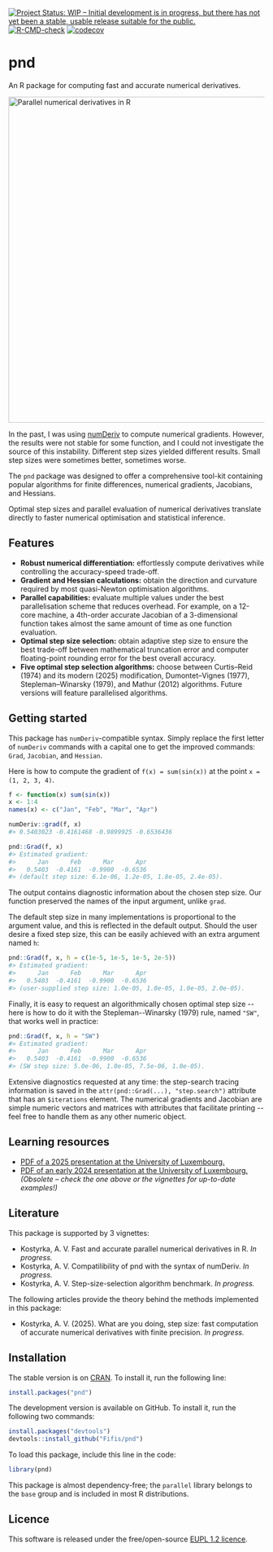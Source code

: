 <!-- badges: start -->
[![Project Status: WIP – Initial development is in progress, but there has not yet been a stable, usable release suitable for the public.](https://www.repostatus.org/badges/latest/wip.svg)](https://www.repostatus.org/#wip)
[![R-CMD-check](https://github.com/Fifis/pnd/actions/workflows/R-CMD-check.yaml/badge.svg)](https://github.com/Fifis/pnd/actions/workflows/R-CMD-check.yaml)
[![codecov](https://codecov.io/gh/Fifis/pnd/graph/badge.svg?token=2ZTHBCRLBR)](https://app.codecov.io/gh/Fifis/pnd)
<!-- badges: end -->

# pnd

An R package for computing fast and accurate numerical derivatives.

<img src="https://kostyrka.lu/user/pages/05.programming/05.pnd.package/parallel-numerical-derivatives-R-package.png" alt="Parallel numerical derivatives in R" width="640"/>

In the past, I was using [numDeriv](https://CRAN.R-project.org/package=numDeriv) to compute numerical gradients.
However, the results were not stable for some function, and I could not investigate the source of this instability.
Different step sizes yielded different results. Small step sizes were sometimes better, sometimes worse.

The `pnd` package was designed to offer a comprehensive tool-kit containing popular algorithms for finite differences, numerical gradients, Jacobians, and Hessians.

Optimal step sizes and parallel evaluation of numerical derivatives translate directly to faster numerical optimisation and statistical inference.


## Features
- **Robust numerical differentiation:** effortlessly compute derivatives while controlling the accuracy-speed trade-off.
- **Gradient and Hessian calculations:** obtain the direction and curvature required by most quasi-Newton optimisation algorithms.
- **Parallel capabilities:** evaluate multiple values under the best parallelisation scheme that reduces overhead. For example, on a 12-core machine, a 4th-order accurate Jacobian of a 3-dimensional function takes almost the same amount of time as one function evaluation.
- **Optimal step size selection:** obtain adaptive step size to ensure the best trade-off between mathematical truncation error and computer floating-point rounding error for the best overall accuracy.
- **Five optimal step selection algorithms:** choose between Curtis–Reid (1974) and its modern (2025) modification, Dumontet–Vignes (1977), Stepleman–Winarsky (1979), and Mathur (2012) algorithms. Future versions will feature parallelised algorithms.

## Getting started

This package has `numDeriv`-compatible syntax.
Simply replace the first letter of `numDeriv` commands with a capital one to get the improved commands: `Grad`, `Jacobian`, and `Hessian`.

Here is how to compute the gradient of `f(x) = sum(sin(x))` at the point `x = (1, 2, 3, 4)`.

```r
f <- function(x) sum(sin(x))
x <- 1:4
names(x) <- c("Jan", "Feb", "Mar", "Apr")

numDeriv::grad(f, x)
#> 0.5403023 -0.4161468 -0.9899925 -0.6536436

pnd::Grad(f, x)
#> Estimated gradient:
#>      Jan      Feb      Mar      Apr  
#>   0.5403  -0.4161  -0.9900  -0.6536  
#> (default step size: 6.1e-06, 1.2e-05, 1.8e-05, 2.4e-05).
```

The output contains diagnostic information about the chosen step size.
Our function preserved the names of the input argument, unlike `grad`.

The default step size in many implementations is proportional to the argument value, and this is reflected in the default output.
Should the user desire a fixed step size, this can be easily achieved with an extra argument named `h`:

```r
pnd::Grad(f, x, h = c(1e-5, 1e-5, 1e-5, 2e-5))
#> Estimated gradient:
#>      Jan      Feb      Mar      Apr  
#>   0.5403  -0.4161  -0.9900  -0.6536  
#> (user-supplied step size: 1.0e-05, 1.0e-05, 1.0e-05, 2.0e-05).
```

Finally, it is easy to request an algorithmically chosen optimal step size -- here is how to do it with the Stepleman--Winarsky (1979) rule, named `"SW"`, that works well in practice:

```r
pnd::Grad(f, x, h = "SW")
#> Estimated gradient:
#>      Jan      Feb      Mar      Apr  
#>   0.5403  -0.4161  -0.9900  -0.6536  
#> (SW step size: 5.0e-06, 1.0e-05, 7.5e-06, 1.0e-05).
```

Extensive diagnostics requested at any time: the step-search tracing information is saved in the `attr(pnd::Grad(...), "step.search")` attribute that has an `$iterations` element.
The numerical gradients and Jacobian are simple numeric vectors and matrices with attributes that facilitate printing -- feel free to handle them as any other numeric object.

## Learning resources

- [PDF of a 2025 presentation at the University of Luxembourg.](https://kostyrka.lu/en/education/presentations/2025-dem-internal-seminar.pdf)
- [PDF of an early 2024 presentation at the University of Luxembourg.](https://kostyrka.lu/en/education/presentations/2024-brown-bag-seminar.pdf) *(Obsolete – check the one above or the vignettes for up-to-date examples!)*

## Literature

This package is supported by 3 vignettes:

* Kostyrka, A. V. Fast and accurate parallel numerical derivatives in R. *In progress.*
* Kostyrka, A. V. Compatilibility of pnd with the syntax of numDeriv. *In progress.*
* Kostyrka, A. V. Step-size-selection algorithm benchmark. *In progress.*

The following articles provide the theory behind the methods implemented in this package:

* Kostyrka, A. V. (2025). What are you doing, step size: fast computation of accurate numerical derivatives with finite precision. *In progress.*

## Installation

The stable version is on [CRAN](https://cran.r-project.org/package=pnd).
To install it, run the following line:
```r
install.packages("pnd")
```

The development version is available on GitHub. To install it, run the following two commands:
```r
install.packages("devtools")
devtools::install_github("Fifis/pnd")
```

To load this package, include this line in the code:
```r
library(pnd)
```

This package is almost dependency-free; the `parallel` library belongs to the `base`
group and is included in most R distributions.

## Licence

This software is released under the free/open-source [EUPL 1.2 licence](https://interoperable-europe.ec.europa.eu/collection/eupl/eupl-text-eupl-12).
